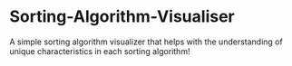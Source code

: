 # Sorting-Algorithm-Visualiser
A simple sorting algorithm visualizer that helps with the understanding of unique characteristics in each sorting algorithm!

